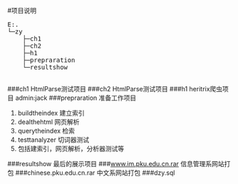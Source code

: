 #项目说明

<pre>
E:.
└─zy
    ├─ch1
    ├─ch2
    ├─h1
    ├─prepraration
    └─resultshow

</pre>
###ch1  HtmlParse测试项目
###ch2  HtmlParse测试项目
###h1   heritrix爬虫项目 admin:jack
###prepraration 准备工作项目 
1.	buildtheindex 建立索引
2.	dealthehtml 网页解析
3.	querytheindex 检索
4.	testtanalyzer 切词器测试
5.	包括建索引，网页解析，分析器测试等

###resultshow  最后的展示项目
###www.im.pku.edu.cn.rar  信息管理系网站打包
###chinese.pku.edu.cn.rar 中文系网站打包
###dzy.sql
